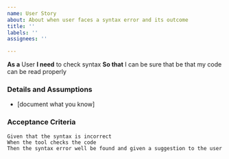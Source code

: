 ```yaml
---
name: User Story
about: About when user faces a syntax error and its outcome
title: ''
labels: ''
assignees: ''

---
```


**As a** User
**I need** to check syntax
**So that** I can be sure that be that my code can be read properly
### Details and Assumptions
* [document what you know]
### Acceptance Criteria
```gherkin
Given that the syntax is incorrect
When the tool checks the code
Then the syntax error well be found and given a suggestion to the user
```
